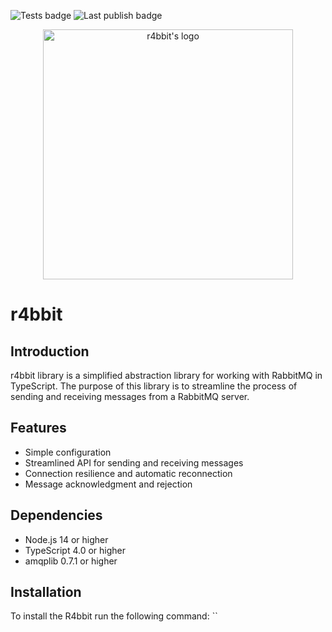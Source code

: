 ![Tests badge](https://github.com/r4bbitjs/r4bbitjs/actions/workflows/e2e.yml/badge.svg)
![Last publish badge](https://github.com/r4bbitjs/r4bbitjs/actions/workflows/publish.yml/badge.svg)

<p align="center" >
  <img src="https://raw.githubusercontent.com/r4bbitjs/r4bbitjs/dev/logo/logo-no-background.png" alt="r4bbit's logo" width="400" />
</p>

# r4bbit

## Introduction

r4bbit library is a simplified abstraction library for working with RabbitMQ in TypeScript. The purpose of this library is to streamline the process of sending and receiving messages from a RabbitMQ server.

## Features

- Simple configuration
- Streamlined API for sending and receiving messages
- Connection resilience and automatic reconnection
- Message acknowledgment and rejection

## Dependencies

- Node.js 14 or higher
- TypeScript 4.0 or higher
- amqplib 0.7.1 or higher

## Installation

To install the R4bbit run the following command: ``
